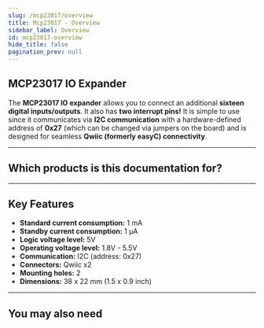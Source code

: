 ```yaml
---
slug: /mcp23017/overview
title: Mcp23017 - Overview
sidebar_label: Overview
id: mcp23017-overview
hide_title: false
pagination_prev: null
---
```


## MCP23017 IO Expander

The **MCP23017 IO expander** allows you to connect an additional **sixteen digital inputs/outputs**. It also has **two interrupt pins!** It is simple to use since it communicates via **I2C communication** with a hardware-defined address of **0x27** (which can be changed via jumpers on the board) and is designed for seamless **Qwiic (formerly easyC) connectivity**.

<CenteredImage src="/img/mcp23017/333007.jpg" alt="MCP23017 IO expander" caption="MCP23017 IO expander" />

---

## Which products is this documentation for?

<QuickLink 
  title="IO expander MCP23017 breakout" 
  description="333007"
  url="https://soldered.com/product/io-expander-mcp23017-breakout/"
  image="/img/mcp23017/333007.jpg" 
/>

---

## Key Features

- **Standard current consumption:** 1 mA
- **Standby current consumption:** 1 µA
- **Logic voltage level:** 5V
- **Operating voltage level:** 1.8V - 5.5V
- **Communication:** I2C (address: 0x27)
- **Connectors:** Qwiic x2
- **Mounting holes:** 2
- **Dimensions:** 38 x 22 mm (1.5 x 0.9 inch)

---

## You may also need

<QuickLink 
  title="Qwiic cable" 
  description="Qwiic (formerly easyC) compatible cables with connectors on both ends, available in various lengths."
  url="https://soldered.com/product/easyc-cable/"
  image="/img/333311.webp" 
/>